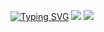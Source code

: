 [![Typing SVG](https://readme-typing-svg.herokuapp.com?font=Fira+Code&weight=800&pause=1000&color=2F76F7&center=true&width=435&lines=%E6%84%BF%E6%B0%B8%E8%BF%9C%E8%87%AA%E7%94%B1)](https://git.io/typing-svg)
<img src="https://github-readme-stats.vercel.app/api?username=lidary-byte&show_icons=true&theme=transparent" /> 
<img src="https://github-readme-stats.vercel.app/api/top-langs/?username=lidary-byte&layout=compact&langs_count=6&text_color=000&icon_color=fff&theme=graywhite" />
 
